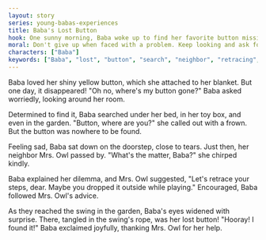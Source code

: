 ```yaml
---
layout: story
series: young-babas-experiences
title: Baba's Lost Button
hook: One sunny morning, Baba woke up to find her favorite button missing. Where could it be?
moral: Don't give up when faced with a problem. Keep looking and ask for help if needed.
characters: ["Baba"]
keywords: ["Baba", "lost", "button", "search", "neighbor", "retracing", "found", "joy", "help", "garden"]
---
```


Baba loved her shiny yellow button, which she attached to her blanket. But one day, it disappeared! "Oh no, where's my button gone?" Baba asked worriedly, looking around her room.

Determined to find it, Baba searched under her bed, in her toy box, and even in the garden. "Button, where are you?" she called out with a frown. But the button was nowhere to be found.

Feeling sad, Baba sat down on the doorstep, close to tears. Just then, her neighbor Mrs. Owl passed by. "What's the matter, Baba?" she chirped kindly.

Baba explained her dilemma, and Mrs. Owl suggested, "Let's retrace your steps, dear. Maybe you dropped it outside while playing." Encouraged, Baba followed Mrs. Owl's advice.

As they reached the swing in the garden, Baba's eyes widened with surprise. There, tangled in the swing's rope, was her lost button! "Hooray! I found it!" Baba exclaimed joyfully, thanking Mrs. Owl for her help.
